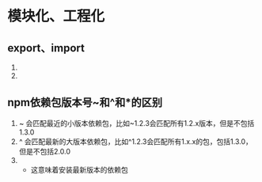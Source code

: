 # 模块化、工程化

## export、import

1.
2.

## npm依赖包版本号~和^和*的区别

1. ~ 会匹配最近的小版本依赖包，比如~1.2.3会匹配所有1.2.x版本，但是不包括1.3.0
2. ^ 会匹配最新的大版本依赖包，比如^1.2.3会匹配所有1.x.x的包，包括1.3.0，但是不包括2.0.0
3. * 这意味着安装最新版本的依赖包